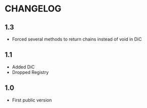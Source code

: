 CHANGELOG
=========

1.3
---

 * Forced several methods to return chains instead of void in DiC

1.1
---

 * Added DiC
 * Dropped Registry

1.0
---

 * First public version